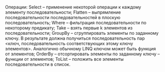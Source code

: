 Операции:
Select – применение некоторой операции к каждому элементу последовательности;
Flatten – выпрямление последовательности последовательностей в плоскую последовательность;
Where – фильтрация последовательности по некоторому предикату;
Take – взять первые k элементов из последовательности;
GroupBy – сгруппировать элементы по заданному ключу. В результате должна получиться последовательность пар <ключ, последовательность соответствующих этому ключу элементов>. Аналогично обычному LINQ ключом может быть функция от элементов;
OrderBy – отсортировать элементы по заданному ключу – функции от элементов;
ToList – положить все элементы последовательности в список.

